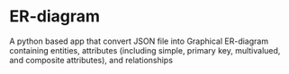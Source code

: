 # ER-diagram
A python based app that convert JSON file into Graphical ER-diagram containing entities, attributes (including simple, primary key, multivalued, and composite attributes), and relationships
